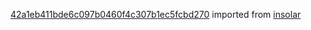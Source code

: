 [42a1eb411bde6c097b0460f4c307b1ec5fcbd270](https://github.com/insolar/insolar/commit/42a1eb411bde6c097b0460f4c307b1ec5fcbd270) imported from [insolar](https://github.com/insolar/insolar)
